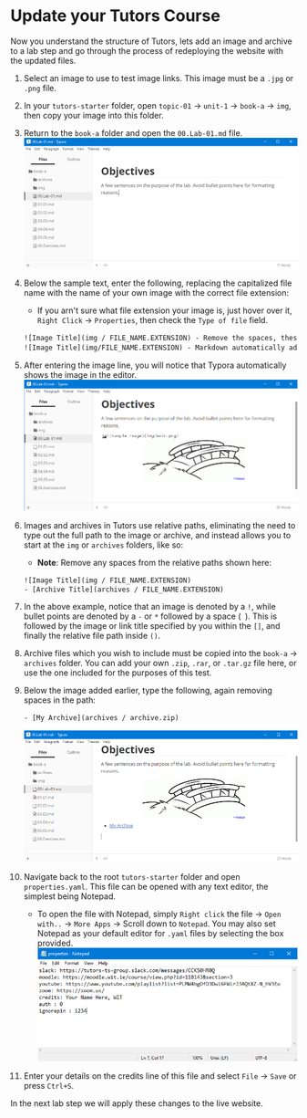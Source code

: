 # Update your Tutors Course

Now you understand the structure of Tutors, lets add an image and archive to a lab step and go through the process of redeploying the website with the updated files.

1. Select an image to use to test image links. This image must be a `.jpg` or `.png` file.

2. In your `tutors-starter` folder, open `topic-01` -> `unit-1` -> `book-a` -> `img`, then copy your image into this folder.

3. Return to the `book-a` folder and open the `00.Lab-01.md` file.
    ![Open in Typora](img/openlab.png)

4. Below the sample text, enter the following, replacing the capitalized file name with the name of your own image with the correct file extension:
    - If you arn't sure what file extension your image is, just hover over it, `Right Click` -> `Properties`, then check the `Type of file` field.
    ~~~html
    ![Image Title](img / FILE_NAME.EXTENSION) - Remove the spaces, these are there only to show a relative path.
    ![Image Title](img/FILE_NAME.EXTENSION) - Markdown automatically adds the absolute path.
    ~~~

5. After entering the image line, you will notice that Typora automatically shows the image in the editor.
    ![Sample Img](img/sampimg.png)

6. Images and archives in Tutors use relative paths, eliminating the need to type out the full path to the image or archive, and instead allows you to start at the `img` or `archives` folders, like so:
    - **Note**: Remove any spaces from the relative paths shown here:
    ~~~hmtl
    ![Image Title](img / FILE_NAME.EXTENSION)
    - [Archive Title](archives / FILE_NAME.EXTENSION)
    ~~~

7. In the above example, notice that an image is denoted by a `!`, while bullet points are denoted by a `-` or `*` followed by a space (` `). This is followed by the image or link title specified by you within the `[]`, and finally the relative file path inside `()`.

8. Archive files which you wish to include must be copied into the `book-a` -> `archives` folder. You can add your own `.zip`, `.rar`, or `.tar.gz` file here, or use the one included for the purposes of this test.

9. Below the image added earlier, type the following, again removing spaces in the path:
    ~~~html
    - [My Archive](archives / archive.zip)
    ~~~
    ![Archive Sample](img/archsamp.png)

10. Navigate back to the root `tutors-starter` folder and open `properties.yaml`. This file can be opened with any text editor, the simplest being Notepad.
    - To open the file with Notepad, simply `Right click` the file -> `Open with..` -> `More Apps` -> Scroll down to `Notepad`. You may also set Notepad as your default editor for `.yaml` files by selecting the box provided. 
    ![Properties.yaml](img/creds.png)

11. Enter your details on the credits line of this file and select `File` -> `Save` or press `Ctrl+S`.  

In the next lab step we will apply these changes to the live website.    